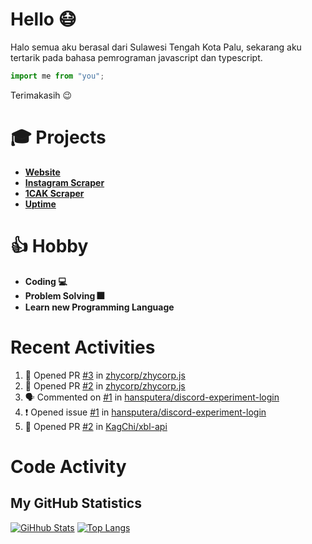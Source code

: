 # Hello 😷

Halo semua aku berasal dari Sulawesi Tengah Kota Palu, sekarang aku tertarik pada bahasa pemrograman javascript dan typescript.
```ts
import me from "you";
```
Terimakasih 😉

# 🎓 Projects

- [**Website**](https://hanifdwyputra.xyz)
- [**Instagram Scraper**](https://instagram.hanifdwyputra.xyz)
- [**1CAK Scraper**](https://1cak.hanifdwyputra.xyz)
- [**Uptime**](https://uptime.hanifdwyputra.xyz)

# 👍 Hobby

- **Coding 💻**
- **Problem Solving 🎆**
- **Learn new Programming Language**

# Recent Activities

<!--START_SECTION:activity-->
1. 💪 Opened PR [#3](https://github.com//zhycorp/zhycorp.js/pull/3) in [zhycorp/zhycorp.js](https://github.com//zhycorp/zhycorp.js)
2. 💪 Opened PR [#2](https://github.com//zhycorp/zhycorp.js/pull/2) in [zhycorp/zhycorp.js](https://github.com//zhycorp/zhycorp.js)
3. 🗣 Commented on [#1](https://github.com//hansputera/discord-experiment-login/issues/1) in [hansputera/discord-experiment-login](https://github.com//hansputera/discord-experiment-login)
4. ❗️ Opened issue [#1](https://github.com//hansputera/discord-experiment-login/issues/1) in [hansputera/discord-experiment-login](https://github.com//hansputera/discord-experiment-login)
5. 💪 Opened PR [#2](https://github.com//KagChi/xbl-api/pull/2) in [KagChi/xbl-api](https://github.com//KagChi/xbl-api)
<!--END_SECTION:activity-->

# Code Activity

<!--START_SECTION:waka-->
<!--START_SECTION:waka-->

## My GitHub Statistics
[![GiHhub Stats](https://github-readme-stats.vercel.app/api?username=hansputera&show_icons=true&theme=dark)](https://github.com/hansputera)
[![Top Langs](https://github-readme-stats.vercel.app/api/top-langs/?username=hansputera&layout=compact&theme=dark)](https://github.com/hansputera)

